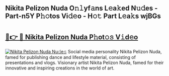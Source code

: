 ## Nikita Pelizon Nuda O𝚗𝚕yf𝚊ns L𝚎a𝚔ed N𝚞𝚍es - Part-n5Y P𝚑𝚘tos Vi𝚍𝚎o - H𝚘𝚝 Part L𝚎a𝚔s wjBGs

# <h2><a href="http://kf9orf0.oniu.top/?m=Nikita+Pelizon+Nuda">🔗👉 🔴 Nikita Pelizon Nuda P𝚑ot𝚘𝚜 V𝚒d𝚎o</a></h2>

[![Nikita Pelizon Nuda Nu𝚍e𝚜](https://i.imgur.com/0qMVB7G.gif)](http://kf9orf0.oniu.top/?m=Nikita+Pelizon+Nuda)
Social media personality Nikita Pelizon Nuda, famed for publishing dance and lifestyle material, consisting of presentations and vlogs. Visionary artist Nikita Pelizon Nuda, famed for their innovative and inspiring creations in the world of art.  
